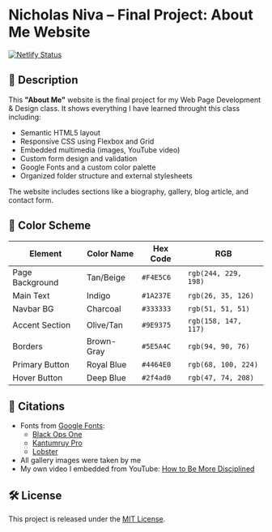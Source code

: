 # Nicholas Niva – Final Project: About Me Website

[![Netlify Status](https://api.netlify.com/api/v1/badges/4c1ae913-97c2-4daf-9356-22ac62b10dbf/deploy-status)](https://app.netlify.com/sites/about-me-reddeadviking/deploys)

## 📄 Description

This **"About Me"** website is the final project for my Web Page Development & Design class. It shows everything I have learned throught this class including:

- Semantic HTML5 layout  
- Responsive CSS using Flexbox and Grid  
- Embedded multimedia (images, YouTube video)  
- Custom form design and validation  
- Google Fonts and a custom color palette  
- Organized folder structure and external stylesheets  

The website includes sections like a biography, gallery, blog article, and contact form.

## 🎨 Color Scheme

| Element         | Color Name   | Hex Code      | RGB                    |
|-----------------|--------------|---------------|------------------------|
| Page Background | Tan/Beige    | `#F4E5C6`     | `rgb(244, 229, 198)` |
| Main Text       | Indigo       | `#1A237E`     | `rgb(26, 35, 126)`   |
| Navbar BG       | Charcoal     | `#333333`     | `rgb(51, 51, 51)`    |
| Accent Section  | Olive/Tan    | `#9E9375`     | `rgb(158, 147, 117)` |
| Borders         | Brown-Gray   | `#5E5A4C`     | `rgb(94, 90, 76)`    |
| Primary Button  | Royal Blue   | `#4464E0`     | `rgb(68, 100, 224)`  |
| Hover Button    | Deep Blue    | `#2f4ad0`     | `rgb(47, 74, 208)`   |

## 📸 Citations

- Fonts from [Google Fonts](https://fonts.google.com):  
  - [Black Ops One](https://fonts.google.com/specimen/Black+Ops+One)  
  - [Kantumruy Pro](https://fonts.google.com/specimen/Kantumruy+Pro)
  - [Lobster](https://fonts.google.com/specimen/Lobster)
- All gallery images were taken by me  
- My own video I embedded from YouTube: [How to Be More Disciplined](https://www.youtube.com/watch?v=lLWluwTCKmA)

## 🛠️ License

This project is released under the [MIT License](https://opensource.org/licenses/MIT).
